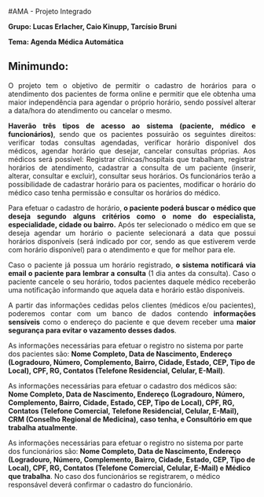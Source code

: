 #AMA - Projeto Integrado

<strong>Grupo: Lucas Erlacher, Caio Kinupp, Tarcísio Bruni</strong>

<strong>Tema: Agenda Médica Automática</strong>

<h2>Minimundo:</h2>

<p align="justify">O projeto tem o objetivo de permitir o cadastro de horários para o atendimento dos pacientes de forma online e permitir que ele obtenha uma maior independência para agendar o próprio horário, sendo possível alterar a data/hora do atendimento ou cancelar o mesmo.</p>
<p align="justify"><b>Haverão três tipos de acesso ao sistema (paciente, médico e funcionários)</b>, sendo que os pacientes possuirão os seguintes direitos: verificar todas consultas agendadas, verificar horário disponível dos médicos, agendar horário que desejar, cancelar consultas próprias. Aos médicos será possível: Registrar clínicas/hospitais que trabalham, registrar horários de atendimento, cadastrar a consulta de um paciente (inserir, alterar, consultar e excluir), consultar seus horários. Os funcionários terão a possibilidade de cadastrar horário para os pacientes, modificar o horário do médico caso tenha permissão e consultar os horários do médico.</p>
<p align="justify">Para efetuar o cadastro de horário, <b>o paciente poderá buscar o médico que deseja segundo alguns critérios como o nome do especialista, especialidade, cidade ou bairro.</b> Após ter selecionado o médico em que se deseja agendar um horário o paciente selecionará a data que possui horários disponíveis (será indicado por cor, sendo as que estiverem verde com horário disponível) para o atendimento e que for melhor para ele.</p>
<p align="justify">Caso o paciente já possua um horário registrado, <b>o sistema notificará via email o paciente para lembrar a consulta</b> (1 dia antes da consulta). Caso o paciente cancele o seu horário, todos pacientes daquele médico receberão uma notificação informando que aquela data e horário estão disponíveis.</b></p>
<p align="justify">A partir das informações cedidas pelos clientes (médicos e/ou pacientes), poderemos contar com um banco de dados contendo <b>informações sensíveis</b> como o endereço do paciente e que devem receber uma <b>maior segurança para evitar o vazamento desses dados</b>.</p>
<p>As informações necessárias para efetuar o registro no sistema por parte dos pacientes são: <b>Nome Completo, Data de Nascimento, Endereço (Logradouro, Número, Complemento, Bairro, Cidade, Estado, CEP, Tipo de Local), CPF, RG, Contatos (Telefone Residencial, Celular, E-Mail)</b>.</p>
<p>As informações necessárias para efetuar o cadastro dos médicos são: <b>Nome Completo, Data de Nascimento, Endereço (Logradouro, Número, Complemento, Bairro, Cidade, Estado, CEP, Tipo de Local), CPF, RG, Contatos (Telefone Comercial, Telefone Residencial, Celular, E-Mail), CRM (Conselho Regional de Medicina), caso tenha, e Consultório em que trabalha atualmente</b>.</p>
<p>As informações necessárias para efetuar o registro no sistema por parte dos funcionários são: <b>Nome Completo, Data de Nascimento, Endereço (Logradouro, Número, Complemento, Bairro, Cidade, Estado, CEP, Tipo de Local), CPF, RG, Contatos (Telefone Comercial, Celular, E-Mail) e Médico que trabalha</b>. No caso dos funcionários se registrarem, o médico responsável deverá confirmar o cadastro do funcionário.</p>
